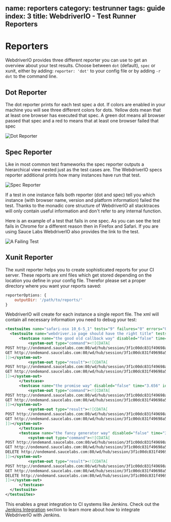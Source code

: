 name: reporters
category: testrunner
tags: guide
index: 3
title: WebdriverIO - Test Runner Reporters
---

Reporters
=========

WebdriverIO provides three different reporter you can use to get an overview about your test results.
Choose between `dot` (default), `spec` or xunit, either by adding: `reporter: 'dot'` to your
config file or by adding `-r dot` to the command line.

## Dot Reporter

The dot reporter prints for each test spec a dot. If colors are enabled in your machine you will see
three different colors for dots. Yellow dots mean that at least one browser has executed that spec.
A green dot means all browser passed that spec and a red to means that at least one browser failed
that spec

![Dot Reporter](/images/dot.png "Dot Reporter")

## Spec Reporter

Like in most common test frameworks the spec reporter outputs a hierarchical view nested just as the
test cases are. The WebdriverIO specs reporter additional prints how many instances have run that
test.

![Spec Reporter](/images/spec.png "Spec Reporter")

If a test in one instance fails both reporter (dot and spec) tell you which instance (with browser name,
version and platform information) failed the test. Thanks to the monadic core structure of WebdriverIO
all stacktraces will only contain useful information and don't refer to any internal function.

Here is an example of a test that fails in one spec. As you can see the test fails in Chrome for a
different reason then in Firefox and Safari. If you are using Sauce Labs WebdriverIO also provides the
link to the test.

![A Failing Test](/images/failing-test.png "A Failing Test")

## Xunit Reporter

The xunit reporter helps you to create sophisticated reports for your CI server. These reports are xml
files which get stored depending on the location you define in your config file. Therefor please set
a proper directory where you want your reports saved:

```js
reporterOptions: {
    outputDir: '/path/to/reports/'
}
```

WebdriverIO will create for each instance a single report file. The xml will contain all necessary
information you need to debug your test:

```xml
<testsuites name="safari-osx 10_6-5_1" tests="9" failures="0" errors="0" disabled="0" time="23.385">
  <testsuite name="webdriver.io page should have the right title" tests="3" failures="0" skipped="0" disabled="0" time="17.053" timestamp="Fri Jun 26 2015 14:19:37 GMT+0200 (CEST)" id="1" file="/Users/christianbromann/Sites/projects/webdriverio/DEV/examples/runner-specs/mocha.test.js">
      <testcase name="the good old callback way" disabled="false" time="9.848" id="4" file="/Users/christianbromann/Sites/projects/webdriverio/DEV/examples/runner-specs/mocha.test.js" status="passed">
          <system-out type="command"><![CDATA[
POST http://ondemand.saucelabs.com:80/wd/hub/session/3f1c00dc831f49698a50a793ca3049d9/url - {"url":"http://webdriver.io/"}
GET http://ondemand.saucelabs.com:80/wd/hub/session/3f1c00dc831f49698a50a793ca3049d9/title - {}
]]></system-out>
          <system-out type="result"><![CDATA[
POST http://ondemand.saucelabs.com:80/wd/hub/session/3f1c00dc831f49698a50a793ca3049d9/url - {"status":0,"orgStatusMessage":"The command executed successfully."}
GET http://ondemand.saucelabs.com:80/wd/hub/session/3f1c00dc831f49698a50a793ca3049d9/title - {"status":0,"state":null,"value":"WebdriverIO - Selenium 2.0 javascript bindings for nodejs","sessionId":"3f1c00dc831f49698a50a793ca3049d9","hCode":1473790157,"class":"org.openqa.selenium.remote.Response"}
]]></system-out>
      </testcase>
      <testcase name="the promise way" disabled="false" time="3.656" id="7" file="/Users/christianbromann/Sites/projects/webdriverio/DEV/examples/runner-specs/mocha.test.js" status="passed">
          <system-out type="command"><![CDATA[
POST http://ondemand.saucelabs.com:80/wd/hub/session/3f1c00dc831f49698a50a793ca3049d9/url - {"url":"http://webdriver.io/"}
GET http://ondemand.saucelabs.com:80/wd/hub/session/3f1c00dc831f49698a50a793ca3049d9/title - {}
]]></system-out>
          <system-out type="result"><![CDATA[
POST http://ondemand.saucelabs.com:80/wd/hub/session/3f1c00dc831f49698a50a793ca3049d9/url - {"status":0,"orgStatusMessage":"The command executed successfully."}
GET http://ondemand.saucelabs.com:80/wd/hub/session/3f1c00dc831f49698a50a793ca3049d9/title - {"status":0,"state":null,"value":"WebdriverIO - Selenium 2.0 javascript bindings for nodejs","sessionId":"3f1c00dc831f49698a50a793ca3049d9","hCode":139032836,"class":"org.openqa.selenium.remote.Response"}
]]></system-out>
      </testcase>
      <testcase name="the fancy generator way" disabled="false" time="3.549" id="9" file="/Users/christianbromann/Sites/projects/webdriverio/DEV/examples/runner-specs/mocha.test.js" status="passed">
          <system-out type="command"><![CDATA[
POST http://ondemand.saucelabs.com:80/wd/hub/session/3f1c00dc831f49698a50a793ca3049d9/url - {"url":"http://webdriver.io/"}
GET http://ondemand.saucelabs.com:80/wd/hub/session/3f1c00dc831f49698a50a793ca3049d9/title - {}
DELETE http://ondemand.saucelabs.com:80/wd/hub/session/3f1c00dc831f49698a50a793ca3049d9 - {}
]]></system-out>
          <system-out type="result"><![CDATA[
POST http://ondemand.saucelabs.com:80/wd/hub/session/3f1c00dc831f49698a50a793ca3049d9/url - {"status":0,"orgStatusMessage":"The command executed successfully."}
GET http://ondemand.saucelabs.com:80/wd/hub/session/3f1c00dc831f49698a50a793ca3049d9/title - {"status":0,"state":null,"value":"WebdriverIO - Selenium 2.0 javascript bindings for nodejs","sessionId":"3f1c00dc831f49698a50a793ca3049d9","hCode":234367668,"class":"org.openqa.selenium.remote.Response"}
DELETE http://ondemand.saucelabs.com:80/wd/hub/session/3f1c00dc831f49698a50a793ca3049d9 - {"status":0,"sessionId":"3f1c00dc831f49698a50a793ca3049d9","value":""}
]]></system-out>
      </testcase>
  </testsuite>
</testsuites>
```

This enables a great integration to CI systems like Jenkins. Check out the [Jenkins Integration](/guide/testrunner/jenkins.html)
section to learn more about how to integrate WebdriverIO with Jenkins.